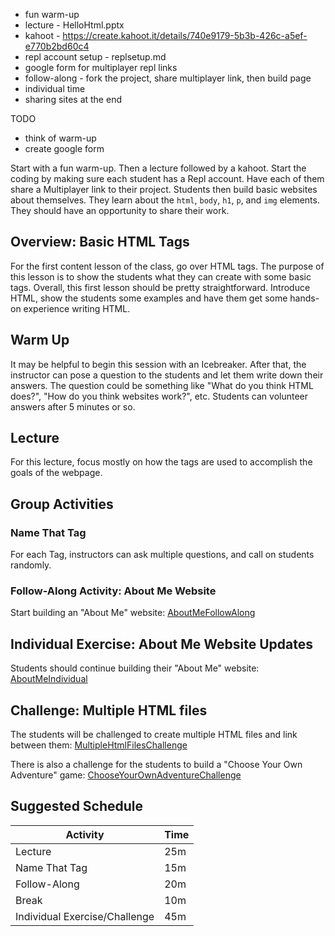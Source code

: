 - fun warm-up
- lecture - HelloHtml.pptx
- kahoot - https://create.kahoot.it/details/740e9179-5b3b-426c-a5ef-e770b2bd60c4
- repl account setup - replsetup.md
- google form for multiplayer repl links
- follow-along - fork the project, share multiplayer link, then build page
- individual time
- sharing sites at the end


TODO
- think of warm-up
- create google form


Start with a fun warm-up. Then a lecture followed by a kahoot. Start the coding by making sure each student has a Repl account. Have each of them share a Multiplayer link to their project. Students then build basic websites about themselves. They learn about the `html`, `body`, `h1`, `p`, and `img` elements. They should have an opportunity to share their work.

## Overview: Basic HTML Tags
For the first content lesson of the class, go over HTML tags. The purpose of this lesson is to show the students what they can create with some basic tags. Overall, this first lesson should be pretty straightforward. Introduce HTML, show the students some examples and have them get some hands-on experience writing HTML.

## Warm Up
It may be helpful to begin this session with an Icebreaker. After that, the instructor can pose a question to the students and let them write down their answers. The question could be something like "What do you think HTML does?", "How do you think websites work?", etc. Students can volunteer answers after 5 minutes or so.

## Lecture
For this lecture, focus mostly on how the tags are used to accomplish the goals of the webpage.

## Group Activities
### Name That Tag
For each Tag, instructors can ask multiple questions, and call on students randomly.

### Follow-Along Activity: About Me Website
Start building an "About Me" website: [AboutMeFollowAlong](AboutMeFollowAlong.md)

## Individual Exercise: About Me Website Updates
Students should continue building their "About Me" website: [AboutMeIndividual](AboutMeIndividual.md)

## Challenge: Multiple HTML files
The students will be challenged to create multiple HTML files and link between them: [MultipleHtmlFilesChallenge](MultipleHtmlFilesChallenge.md)

There is also a challenge for the students to build a "Choose Your Own Adventure" game: [ChooseYourOwnAdventureChallenge](ChooseYourOwnAdventureChallenge.md)

## Suggested Schedule
| Activity | Time |
|-|-|
| Lecture | 25m |
| Name That Tag | 15m |
| Follow-Along | 20m |
| Break | 10m |
| Individual Exercise/Challenge | 45m |